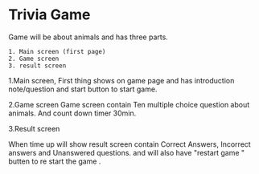 # Trivia Game

Game will be about animals and has three parts.

    1. Main screen (first page)
    2. Game screen
    3. result screen
    
  1.Main screen, 
First thing shows on game page and has introduction note/question and start button to start game. 

  2.Game screen
Game screen contain Ten multiple choice question about animals. And count down timer 30min.
 
  3.Result screen
  
When time up will show result screen contain Correct Answers, Incorrect answers and Unanswered questions. and will also have "restart game " butten to re start the game .
  
